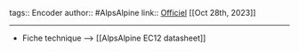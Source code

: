 tags:: Encoder
author:: #AlpsAlpine 
link:: [Officiel](https://tech.alpsalpine.com/e/products/category/encorder/sub/02/series/ec12d/) 
[[Oct 28th, 2023]]
***

- Fiche technique --> [[AlpsAlpine EC12 datasheet]]